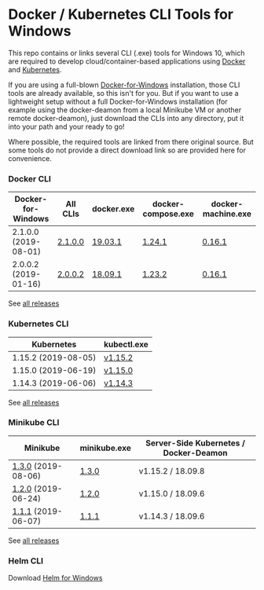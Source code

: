 # Docker / Kubernetes CLI Tools for Windows
This repo contains or links several CLI (.exe) tools for Windows 10, which are required to develop cloud/container-based applications using [Docker](https://www.docker.com/) and [Kubernetes](https://kubernetes.io/).

If you are using a full-blown [Docker-for-Windows](https://hub.docker.com/editions/community/docker-ce-desktop-windows) installation, those CLI tools are already available, so this isn't for you. But if you want to use a lightweight setup without a full Docker-for-Windows installation (for example using the docker-deamon from a local Minikube VM or another remote docker-deamon), just download the CLIs into any directory, put it into your path and your ready to go!

Where possible, the required tools are linked from there original source. But some tools do not provide a direct download link so are provided here for convenience.

### Docker CLI

| Docker-for-Windows | All CLIs | docker.exe | docker-compose.exe | docker-machine.exe |
| ---- | --- | --- | --- | --- |
| 2.1.0.0 (2019-08-01) | [2.1.0.0](https://github.com/purej/docker-windows-cli/blob/master/docker-for-windows-2.1.0.0/docker-cli-2.0.0.2.zip) | [19.03.1](https://github.com/purej/docker-windows-cli/blob/master/docker-for-windows-2.1.0.0/docker.exe) | [1.24.1](https://github.com/docker/compose/releases/tag/1.24.1) | [0.16.1](https://github.com/docker/machine/releases/tag/v0.16.0) |
| 2.0.0.2 (2019-01-16) | [2.0.0.2](https://github.com/purej/docker-windows-cli/blob/master/docker-for-windows-2.0.0.2/docker-cli-2.0.0.2.zip) | [18.09.1](https://github.com/purej/docker-windows-cli/blob/master/docker-for-windows-2.0.0.2/docker.exe) | [1.23.2](https://github.com/docker/compose/releases/tag/1.23.2) | [0.16.1](https://github.com/docker/machine/releases/tag/v0.16.0) |

See [all releases](https://docs.docker.com/docker-for-windows/release-notes/)

### Kubernetes CLI
| Kubernetes | kubectl.exe |
| ---- | --- |
| 1.15.2 (2019-08-05) | [v1.15.2](https://storage.googleapis.com/kubernetes-release/release/v1.15.2/bin/windows/amd64/kubectl.exe) |
| 1.15.0 (2019-06-19) | [v1.15.0](https://storage.googleapis.com/kubernetes-release/release/v1.15.0/bin/windows/amd64/kubectl.exe) |
| 1.14.3 (2019-06-06) | [v1.14.3](https://storage.googleapis.com/kubernetes-release/release/v1.14.3/bin/windows/amd64/kubectl.exe) |

See [all releases](https://github.com/kubernetes/kubernetes/releases)

### Minikube CLI
| Minikube | minikube.exe | Server-Side Kubernetes / Docker-Deamon |
| ---- | --- | --- |
| [1.3.0](https://github.com/kubernetes/minikube/releases/tag/v1.3.0) (2019-08-06) | [1.3.0](https://github.com/kubernetes/minikube/releases/download/v1.3.0/minikube-windows-amd64.exe) | v1.15.2 / 18.09.8 |
| [1.2.0](https://github.com/kubernetes/minikube/releases/tag/v1.2.0) (2019-06-24) | [1.2.0](https://github.com/kubernetes/minikube/releases/download/v1.2.0/minikube-windows-amd64.exe) | v1.15.0 / 18.09.6 |
| [1.1.1](https://github.com/kubernetes/minikube/releases/tag/v1.1.1) (2019-06-07) | [1.1.1](https://github.com/kubernetes/minikube/releases/download/v1.1.1/minikube-windows-amd64.exe) | v1.14.3 / 18.09.6  |

See [all releases](https://github.com/kubernetes/minikube/releases)

### Helm CLI
Download [Helm for Windows](https://github.com/helm/helm/releases)

